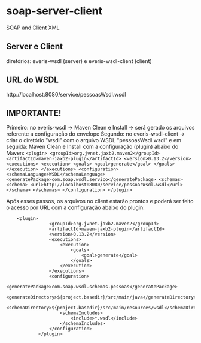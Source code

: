 # soap-server-client
SOAP and Client XML
## Server e Client
diretórios: everis-wsdl (server) e everis-wsdl-client (client)
## URL do WSDL
http://localhost:8080/service/pessoasWsdl.wsdl
## IMPORTANTE!
Primeiro: no everis-wsdl -> Maven Clean e Install -> será gerado os arquivos referente a configuração do envelope
Segundo: no everis-wsdl-client -> criar o diretório "wsdl" com o arquivo WSDL "pessoasWsdl.wsdl" e em seguida: Maven Clean e Install com a configuração (plugin) abaixo do Maven:
	        ```<plugin>
                <groupId>org.jvnet.jaxb2.maven2</groupId>
                <artifactId>maven-jaxb2-plugin</artifactId>
                <version>0.13.2</version>
                <executions>
                    <execution>
                        <goals>
                            <goal>generate</goal>
                        </goals>
                    </execution>
                </executions>
                <configuration>
                    <schemaLanguage>WSDL</schemaLanguage>
                    <generatePackage>com.soap.wsdl.servico</generatePackage>
                    <schemas>
                        <schema>
                            <url>http://localhost:8080/service/pessoasWsdl.wsdl</url>
                        </schema>
                    </schemas>
                </configuration>
            </plugin> ```

Após esses passos, os arquivos no client estarão prontos e poderá ser feito o acesso por URL com a configuração abaixo do plugin:

```
    <plugin>
				<groupId>org.jvnet.jaxb2.maven2</groupId>
				<artifactId>maven-jaxb2-plugin</artifactId>
				<version>0.13.2</version>
				<executions>
					<execution>
						<goals>
							<goal>generate</goal>
						</goals>
					</execution>
				</executions>
				<configuration>
					<generatePackage>com.soap.wsdl.schemas.pessoas</generatePackage>
					<generateDirectory>${project.basedir}/src/main/java</generateDirectory>
					<schemaDirectory>${project.basedir}/src/main/resources/wsdl</schemaDirectory>
					<schemaIncludes>
						<include>*.wsdl</include>
					</schemaIncludes>
				</configuration>
			</plugin>
```
